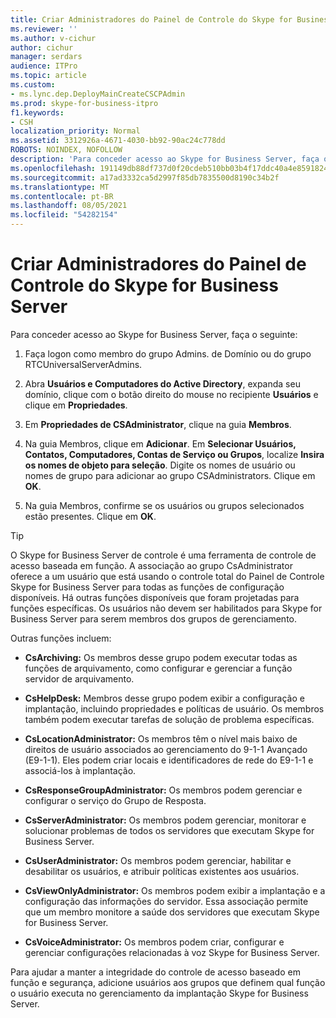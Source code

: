 ```yaml
---
title: Criar Administradores do Painel de Controle do Skype for Business Server
ms.reviewer: ''
ms.author: v-cichur
author: cichur
manager: serdars
audience: ITPro
ms.topic: article
ms.custom:
- ms.lync.dep.DeployMainCreateCSCPAdmin
ms.prod: skype-for-business-itpro
f1.keywords:
- CSH
localization_priority: Normal
ms.assetid: 3312926a-4671-4030-bb92-90ac24c778dd
ROBOTS: NOINDEX, NOFOLLOW
description: 'Para conceder acesso ao Skype for Business Server, faça o seguinte:'
ms.openlocfilehash: 191149db88df737d0f20cdeb510bb03b4f17ddc40a4e85918240571a50ba5e5e
ms.sourcegitcommit: a17ad3332ca5d2997f85db7835500d8190c34b2f
ms.translationtype: MT
ms.contentlocale: pt-BR
ms.lasthandoff: 08/05/2021
ms.locfileid: "54282154"
---
```

# <a name="create-skype-for-business-server-control-panel-administrators"></a>Criar Administradores do Painel de Controle do Skype for Business Server
 
Para conceder acesso ao Skype for Business Server, faça o seguinte:
  
1. Faça logon como membro do grupo Admins. de Domínio ou do grupo RTCUniversalServerAdmins.
    
2. Abra **Usuários e Computadores do Active Directory**, expanda seu domínio, clique com o botão direito do mouse no recipiente **Usuários** e clique em **Propriedades**.
    
3. Em **Propriedades de CSAdministrator**, clique na guia **Membros**.
    
4. Na guia Membros, clique em **Adicionar**. Em **Selecionar Usuários, Contatos, Computadores, Contas de Serviço ou Grupos**, localize **Insira os nomes de objeto para seleção**. Digite os nomes de usuário ou nomes de grupo para adicionar ao grupo CSAdministrators. Clique em **OK**.
    
5. Na guia Membros, confirme se os usuários ou grupos selecionados estão presentes. Clique em **OK**.
    
> [!TIP]
> O Skype for Business Server de controle é uma ferramenta de controle de acesso baseada em função. A associação ao grupo CsAdministrator oferece a um usuário que está usando o controle total do Painel de Controle Skype for Business Server para todas as funções de configuração disponíveis. Há outras funções disponíveis que foram projetadas para funções específicas. Os usuários não devem ser habilitados para Skype for Business Server para serem membros dos grupos de gerenciamento. 
  
Outras funções incluem:
  
- **CsArchiving:** Os membros desse grupo podem executar todas as funções de arquivamento, como configurar e gerenciar a função servidor de arquivamento.
    
- **CsHelpDesk:** Membros desse grupo podem exibir a configuração e implantação, incluindo propriedades e políticas de usuário. Os membros também podem executar tarefas de solução de problema específicas.
    
- **CsLocationAdministrator:** Os membros têm o nível mais baixo de direitos de usuário associados ao gerenciamento do 9-1-1 Avançado (E9-1-1). Eles podem criar locais e identificadores de rede do E9-1-1 e associá-los à implantação.
    
- **CsResponseGroupAdministrator:** Os membros podem gerenciar e configurar o serviço do Grupo de Resposta.
    
- **CsServerAdministrator:** Os membros podem gerenciar, monitorar e solucionar problemas de todos os servidores que executam Skype for Business Server.
    
- **CsUserAdministrator:** Os membros podem gerenciar, habilitar e desabilitar os usuários, e atribuir políticas existentes aos usuários.
    
- **CsViewOnlyAdministrator:** Os membros podem exibir a implantação e a configuração das informações do servidor. Essa associação permite que um membro monitore a saúde dos servidores que executam Skype for Business Server.
    
- **CsVoiceAdministrator:** Os membros podem criar, configurar e gerenciar configurações relacionadas à voz Skype for Business Server.
    
Para ajudar a manter a integridade do controle de acesso baseado em função e segurança, adicione usuários aos grupos que definem qual função o usuário executa no gerenciamento da implantação Skype for Business Server.
  

